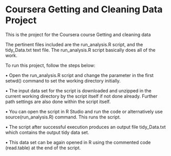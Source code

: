 # Coursera Getting and Cleaning Data Project
This is the project for the Coursera course Getting and cleaning data


The pertinent files included are the run_analysis.R script, and the tidy_Data.txt text file.
The run_analysis.R script basically does all of the work.

To run this project, follow the steps below:

•	Open the run_analysis.R script and change the parameter in the first setwd() command to set the working directory initially.

•	The input data set for the script is downloaded and unzipped in the current working directory by the script itself if not done already. Further path settings are also done within the script itself.

•	You can open the script in R Studio and run the code or alternatively use source(run_analysis.R) command. This runs the script.

•	The script after successful execution produces an output file tidy_Data.txt which contains the output tidy data set.

•	This data set can be again opened in R using the commented code (read.table) at the end of the script.

